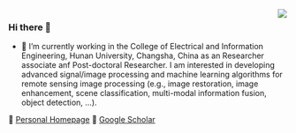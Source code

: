 <img align="right" src="https://github-readme-stats.vercel.app/api?username=PuhongDuan&show_icons=true&icon_color=805AD5&text_color=718096&bg_color=ffffff&hide_title=true" />

### Hi there 👋


- 👀  I’m currently working in the College of Electrical and Information Engineering, Hunan University, Changsha, China as an Researcher associate anf Post-doctoral Researcher. I am interested in developing advanced signal/image processing and machine learning algorithms for remote sensing image processing (e.g., image restoration, image enhancement, scene classification, multi-modal information fusion,  object detection, ...). 

🔗 [Personal Homepage]() 🔗 [Google Scholar](https://scholar.google.ch/citations?user=IYUlx_8AAAAJ&hl=en)
